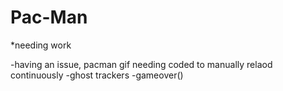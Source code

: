 # Pac-Man

*needing work

-having an issue, pacman gif needing coded to manually relaod continuously
-ghost trackers
-gameover()
